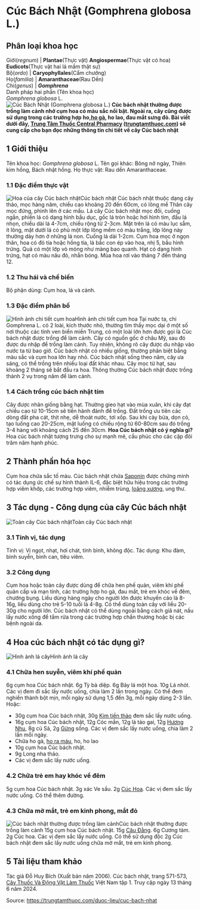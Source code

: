 # Cúc Bách Nhật (Gomphrena globosa L.)

Phân loại khoa học  
---  
Giới(_regnum_) |  **Plantae**(Thực vật) **Angiospermae**(Thực vật có hoa) **Eudicots**(Thực vật hai lá mầm thật sự)  
Bộ(_ordo_) | **Caryophyllales**(Cẩm chướng)  
Họ(_familia_) | **Amaranthaceae**(Rau Dền)  
Chi(_genus_) | **_Gomphrena_**  
Danh pháp hai phần (Tên khoa học)  
_Gomphrena globosa_ L.  
![Cúc Bách Nhật \(Gomphrena globosa L.\)](https://trungtamthuoc.com/images/others/cuc-bach-nhat-8546.jpg)
**Cúc bách nhật thường được trồng làm cảnh nhờ cụm hoa có màu sắc nổi bật. Ngoài ra, cây cũng được sử dụng trong các trường hợp ho,[ho gà](https://trungtamthuoc.com/bai-viet/ho-ga-o-tre-em "ho gà"), ho lao, đau mắt sưng đỏ. Bài viết dưới đây, [Trung Tâm Thuốc Central Pharmacy](https://trungtamthuoc.com/ "Trung Tâm Thuốc Central Pharmacy") ([trungtamthuoc.com](https://trungtamthuoc.com/ "trungtamthuoc.com")) sẽ cung cấp cho bạn đọc những thông tin chi tiết về cây Cúc bách nhật**
##  1 Giới thiệu
Tên khoa học: _Gomphrena globosa_ L.
Tên gọi khác: Bông nở ngày, Thiên kim hồng, Bách nhật hồng.
Họ thực vật: Rau dền Amaranthaceae.
### 1.1 Đặc điểm thực vật
![Hoa của cây Cúc bách nhật](https://trungtamthuoc.com/images/item/cuc-bach-nhat-0.jpg)Cúc bách nhật
Cúc bách nhật thuộc dạng cây thảo, mọc hàng năm, chiều cao khoảng 20 đến 60cm, có lông mề
Thân cây mọc đứng, phình lên ở các mấu.
Lá cây Cúc bách nhật mọc đối, cuống ngắn, phiến lá có dạng hình bầu dục, gốc lá tròn hoặc hơi hình tim, đầu lá nhọn, chiều dài lá 4-7cm, chiều rộng từ 2-3cm. Mặt trên lá có màu lục sẫm, ít lông, mặt dưới lá có phủ một lớp lông mềm có màu trắng, lớp lông này thường dày hơn ở những lá non. Cuống lá dài 1-2cm.
Cụm hoa mọc ở ngọn thân, hoa có đỏ tía hoặc hồng tía, lá bắc con ép vào hoa, nhị 5, bầu hình trứng.
Quả có một lớp vỏ mỏng như màng bao quanh.
Hạt có dạng hình trứng, hạt có màu nâu đỏ, nhẵn bóng.
Mùa hoa rơi vào tháng 7 đến tháng 12.
### 1.2 Thu hái và chế biến
Bộ phận dùng: Cụm hoa, lá và cành.
### 1.3 Đặc điểm phân bố
![Hình ảnh chi tiết cụm hoa ](https://trungtamthuoc.com/images/item/cuc-bach-nhat-1.jpg)Hình ảnh chi tiết cụm hoa 
Tại nước ta, chi Gomphrena L. có 2 loài, kích thước nhỏ, thường tìm thấy mọc dại ở một số nơi thuộc các tỉnh ven biển miền Trung, có một loài lớn hơn được gọi là Cúc bách nhật được trồng để làm cảnh.
Cây có nguồn gốc ở châu Mỹ, sau đó được du nhập để trồng làm cảnh. Tuy nhiên, không rõ cây được du nhập vào nước ta từ bao giờ.
Cúc bách nhật có nhiều giống, thường phân biệt bằng màu sắc và cụm hoa lớn hay nhỏ. Cúc bách nhật sống theo năm, cây ưa sáng, có thể trồng trên nhiều loại đất khác nhau.
Cây mọc từ hạt, sau khoảng 2 tháng sẽ bắt đầu ra hoa. Thông thường Cúc bách nhật được trồng thành 2 vụ trong năm để làm cảnh.
### 1.4 Cách trồng cúc bách nhật tím
Cây được nhân giống bằng hạt. Thường gieo hạt vào mùa xuân, khi cây đạt chiều cao từ 10-15cm sẽ tiến hành đánh để trồng.
Đất trồng ưu tiên các dòng đất pha cát, thịt nhẹ, dễ thoát nước, tơi xốp.
Sau khi cày bừa, dọn cỏ, tạo luống cao 20-25cm, mặt luống có chiều rộng từ 60-80cm sau đó trồng 3-4 hàng với khoảng cách 25 đến 30cm.
**Hoa Cúc bách nhật có ý nghĩa gì?** Hoa cúc bách nhật tượng trưng cho sự mạnh mẽ, cầu phúc cho các cặp đôi trăm năm hạnh phúc.
##  2 Thành phần hóa học
Cụm hoa chứa sắc tố màu.
Cúc bách nhật chứa [Saponin](https://trungtamthuoc.com/hoat-chat/saponin "Saponin") được chứng minh có tác dụng ức chế sự hình thành IL-6, đặc biệt hữu hiệu trong các trường hợp viêm khớp, các trường hợp viêm, nhiễm trùng, [loãng xương](https://trungtamthuoc.com/bai-viet/trieu-chung-va-nguyen-nhan-gay-benh-loang-xuong "loãng xương"), ung thư.
##  3 Tác dụng - Công dụng của cây Cúc bách nhật
![Toàn cây Cúc bách nhật](https://trungtamthuoc.com/images/item/cuc-bach-nhat-2.jpg)Toàn cây Cúc bách nhật
### 3.1 Tính vị, tác dụng
Tính vị: Vị ngọt, nhạt, hơi chát, tính bình, không độc.
Tác dụng: Khu đàm, bình suyễn, bình can, tiêu viêm.
### 3.2 Công dụng
Cụm hoa hoặc toàn cây được dùng để chữa hen phế quản, viêm khí phế quản cấp và mạn tính, các trường hợp ho gà, đau mắt, trẻ em khóc về đêm, chướng bụng. Liều dùng hàng ngày cho người lớn được khuyến cáo là 8-16g, liều dùng cho trẻ 5-10 tuổi là 4-8g.
Có thể dùng toàn cây với liều 20-30g cho người lớn.
Cúc bách nhật có thể dùng ngoài bằng cách giã nát, nấu lấy nước xông để tắm rửa trong các trường hợp chấn thương hoặc bị các bệnh ngoài da.
##  4 Hoa cúc bách nhật có tác dụng gì?
![Hình ảnh lá cây](https://trungtamthuoc.com/images/item/cuc-bach-nhat-3.jpg)Hình ảnh lá cây
### 4.1 Chữa hen suyễn, viêm khí phế quản
6g cụm hoa Cúc bách nhật.
6g Tỳ bà diệp.
6g Bảy lá một hoa.
10g Lá nhót.
Các vị đem đi sắc lấy nước uống, chia làm 2 lần trong ngày.
Có thể đem nghiền thành bột mịn, mỗi ngày sử dụng 1,5 đến 3g, mỗi ngày dùng 2-3 lần.
Hoặc:
  * 30g cụm hoa Cúc bách nhật, 30g [Kim tiền thảo](https://trungtamthuoc.com/hoat-chat/kim-tien-thao "Kim tiền thảo") đem sắc lấy nước uống.
  * 16g cụm hoa Cúc bách nhật, 12g Cóc mẳn, 12g lá táo gai, 12g [Hương Nhu](https://trungtamthuoc.com/hoat-chat/huong-nhu "Hương Nhu"), 8g củ Sả, 2g [Gừng](https://trungtamthuoc.com/hoat-chat/gung "Gừng") sống. Các vị đem sắc lấy nước uống, chia làm 2 lần mỗi ngày.
  * Chữa ho gà, [ho ra máu](https://trungtamthuoc.com/bai-viet/ho-ra-mau "ho ra máu"), ho, ho lao
  * 10g cụm hoa Cúc bách nhật.
  * 9g Long nha thảo.
  * Các vị đem sắc lấy nước uống.


### 4.2 Chữa trẻ em hay khóc về đêm
5g cụm hoa Cúc bách nhật.
3g xác Ve sầu.
2g [Cúc Hoa](https://trungtamthuoc.com/hoat-chat/cuc-hoa "Cúc Hoa").
Các vị đem sắc lấy nước uống.
Có thể thêm đường.
### 4.3 Chữa mờ mắt, trẻ em kinh phong, mắt đỏ
![Cúc bách nhật thường được trồng làm cảnh](https://trungtamthuoc.com/images/item/cuc-bach-nhat-4.jpg)Cúc bách nhật thường được trồng làm cảnh
15g cụm hoa Cúc bách nhật.
15g [Câu Đằng](https://trungtamthuoc.com/hoat-chat/cau-dang "Câu Đằng").
6g Cương tàm.
2g Cúc hoa.
Các vị đem sắc lấy nước uống.
Có thể sử dụng độc 2g Cúc bách nhật đem sắc lấy nước uống chữa mờ mắt, trẻ em kinh phong.
##  5 Tài liệu tham khảo
Tác giả Đỗ Huy Bích (Xuất bản năm 2006). Cúc bách nhật, trang 571-573, [Cây Thuốc Và Động Vật Làm Thuốc](https://trungtamthuoc.com/bai-viet/doc-online-va-tai-mien-phi-pdf-sach-cay-thuoc-va-dong-vat-lam-thuoc-o-viet-nam "Cây Thuốc Và Động Vật Làm Thuốc") Việt Nam tập 1. Truy cập ngày 13 tháng 6 năm 2024.


Source: https://trungtamthuoc.com/duoc-lieu/cuc-bach-nhat